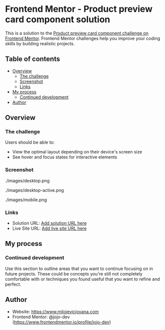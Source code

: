 # Frontend Mentor - Product preview card component solution

This is a solution to the [Product preview card component challenge on Frontend Mentor](https://www.frontendmentor.io/challenges/product-preview-card-component-GO7UmttRfa). Frontend Mentor challenges help you improve your coding skills by building realistic projects. 

## Table of contents

- [Overview](#overview)
  - [The challenge](#the-challenge)
  - [Screenshot](#screenshot)
  - [Links](#links)
- [My process](#my-process)
  - [Continued development](#continued-development)
- [Author](#author)


## Overview

  ### The challenge
  Users should be able to:
  - View the optimal layout depending on their device's screen size
  - See hover and focus states for interactive elements

  ### Screenshot
  ./images/desktop.png
  
  ./images/desktop-active.png
  
  ./images/mobile.png

  ### Links
  - Solution URL: [Add solution URL here](https://your-solution-url.com)
  - Live Site URL: [Add live site URL here](https://your-live-site-url.com)

## My process

  ### Continued development
  Use this section to outline areas that you want to continue focusing on in future projects. These could be concepts you're still not completely comfortable with or techniques you found useful that you want to refine and perfect.

## Author
  - Website: https://www.milojevicjovana.com
  - Frontend Mentor: @jojo-dev (https://www.frontendmentor.io/profile/jojo-dev)
